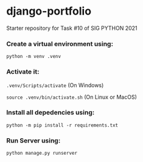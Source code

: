 # django-portfolio
Starter repository for Task #10 of SIG PYTHON 2021


### Create a virtual environment using:
`python -m venv .venv`


### Activate it:
`.venv/Scripts/activate` (On Windows)

`source .venv/bin/activate.sh` (On Linux or MacOS)


### Install all depedencies using:
`python -m pip install -r requirements.txt`

### Run Server using:
`python manage.py runserver`
